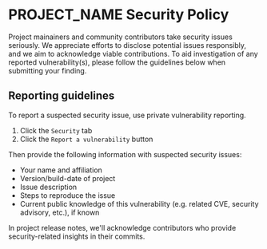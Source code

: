 <!-- A SECURITY.md outlines your project's security policy. It includes instructions on how to report a security vulnerability in your project. If your project contains this file, link to it from the project's README. -->

# PROJECT_NAME Security Policy
<!-- Replace PROJECT_NAME with the official name of your SAS-sanctioned open source project. -->

Project mainainers and community contributors take security issues seriously.
We appreciate efforts to disclose potential issues responsibly, and we aim to acknowledge viable contributions. 
To aid investigation of any reported vulnerability(s), please follow the guidelines below when submitting your finding.

## Reporting guidelines
<!-- Project maintainers: Activate GitHub's built-in private reporting:

https://docs.github.com/en/code-security/security-advisories/working-with-repository-security-advisories/configuring-private-vulnerability-reporting-for-a-repository
-->

To report a suspected security issue, use private vulnerability reporting.

1. Click the `Security` tab
1. Click the `Report a vulnerability` button

Then provide the following information with suspected security issues:

* Your name and affiliation
* Version/build-date of project 
* Issue description
* Steps to reproduce the issue
* Current public knowledge of this vulnerability (e.g. related CVE, security advisory, etc.), if known

In project release notes, we'll acknowledge contributors who provide security-related insights in their commits.
